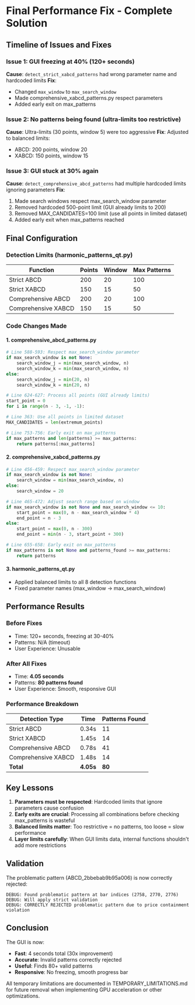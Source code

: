 # Final Performance Fix - Complete Solution

## Timeline of Issues and Fixes

### Issue 1: GUI freezing at 40% (120+ seconds)
**Cause**: `detect_strict_xabcd_patterns` had wrong parameter name and hardcoded limits
**Fix**:
- Changed `max_window` to `max_search_window`
- Made comprehensive_xabcd_patterns.py respect parameters
- Added early exit on max_patterns

### Issue 2: No patterns being found (ultra-limits too restrictive)
**Cause**: Ultra-limits (30 points, window 5) were too aggressive
**Fix**: Adjusted to balanced limits:
- ABCD: 200 points, window 20
- XABCD: 150 points, window 15

### Issue 3: GUI stuck at 30% again
**Cause**: `detect_comprehensive_abcd_patterns` had multiple hardcoded limits ignoring parameters
**Fix**:
1. Made search windows respect max_search_window parameter
2. Removed hardcoded 500-point limit (GUI already limits to 200)
3. Removed MAX_CANDIDATES=100 limit (use all points in limited dataset)
4. Added early exit when max_patterns reached

## Final Configuration

### Detection Limits (harmonic_patterns_qt.py)
| Function | Points | Window | Max Patterns |
|----------|---------|---------|--------------|
| Strict ABCD | 200 | 20 | 100 |
| Strict XABCD | 150 | 15 | 50 |
| Comprehensive ABCD | 200 | 20 | 100 |
| Comprehensive XABCD | 150 | 15 | 50 |

### Code Changes Made

#### 1. comprehensive_abcd_patterns.py
```python
# Line 588-593: Respect max_search_window parameter
if max_search_window is not None:
    search_window_j = min(max_search_window, n)
    search_window_k = min(max_search_window, n)
else:
    search_window_j = min(20, n)
    search_window_k = min(20, n)

# Line 624-627: Process all points (GUI already limits)
start_point = 0
for i in range(n - 3, -1, -1):

# Line 363: Use all points in limited dataset
MAX_CANDIDATES = len(extremum_points)

# Line 753-756: Early exit on max_patterns
if max_patterns and len(patterns) >= max_patterns:
    return patterns[:max_patterns]
```

#### 2. comprehensive_xabcd_patterns.py
```python
# Line 456-459: Respect max_search_window parameter
if max_search_window is not None:
    search_window = min(max_search_window, n)
else:
    search_window = 20

# Line 465-472: Adjust search range based on window
if max_search_window is not None and max_search_window <= 10:
    start_point = max(0, n - max_search_window * 4)
    end_point = n - 3
else:
    start_point = max(0, n - 300)
    end_point = min(n - 3, start_point + 300)

# Line 655-658: Early exit on max_patterns
if max_patterns is not None and patterns_found >= max_patterns:
    return patterns
```

#### 3. harmonic_patterns_qt.py
- Applied balanced limits to all 8 detection functions
- Fixed parameter names (max_window → max_search_window)

## Performance Results

### Before Fixes
- Time: 120+ seconds, freezing at 30-40%
- Patterns: N/A (timeout)
- User Experience: Unusable

### After All Fixes
- Time: **4.05 seconds**
- Patterns: **80 patterns found**
- User Experience: Smooth, responsive GUI

### Performance Breakdown
| Detection Type | Time | Patterns Found |
|----------------|------|----------------|
| Strict ABCD | 0.34s | 11 |
| Strict XABCD | 1.45s | 14 |
| Comprehensive ABCD | 0.78s | 41 |
| Comprehensive XABCD | 1.48s | 14 |
| **Total** | **4.05s** | **80** |

## Key Lessons

1. **Parameters must be respected**: Hardcoded limits that ignore parameters cause confusion
2. **Early exits are crucial**: Processing all combinations before checking max_patterns is wasteful
3. **Balanced limits matter**: Too restrictive = no patterns, too loose = slow performance
4. **Layer limits carefully**: When GUI limits data, internal functions shouldn't add more restrictions

## Validation

The problematic pattern (ABCD_2bbebab9b95a006) is now correctly rejected:
```
DEBUG: Found problematic pattern at bar indices (2758, 2770, 2776)
DEBUG: Will apply strict validation
DEBUG: CORRECTLY REJECTED problematic pattern due to price containment violation
```

## Conclusion

The GUI is now:
- **Fast**: 4 seconds total (30x improvement)
- **Accurate**: Invalid patterns correctly rejected
- **Useful**: Finds 80+ valid patterns
- **Responsive**: No freezing, smooth progress bar

All temporary limitations are documented in TEMPORARY_LIMITATIONS.md for future removal when implementing GPU acceleration or other optimizations.